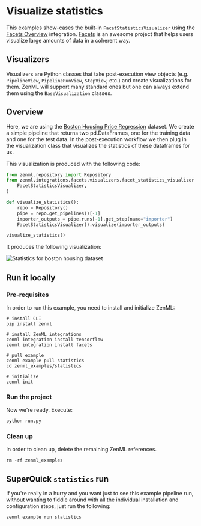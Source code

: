 # Visualize statistics
This examples show-cases the built-in `FacetStatisticsVisualizer` using the [Facets Overview](https://pypi.org/project/facets-overview/) integration.
[Facets](https://pair-code.github.io/facets/) is an awesome project that helps users visualize large amounts of 
data in a coherent way.

## Visualizers
Visualizers are Python classes that take post-execution view objects (e.g. `PipelineView`, `PipelineRunView`, 
`StepView`, etc.) and create visualizations for them. ZenML will support many standard ones but one can always 
extend them using the `BaseVisualization` classes.

## Overview
Here, we are using the [Boston Housing Price Regression](https://keras.io/api/datasets/boston_housing/) dataset. 
We create a simple pipeline that returns two pd.DataFrames, one for the training data and one for the test data. 
In the post-execution workflow we then plug in the visualization class that visualizes the statistics of these 
dataframes for us. 

This visualization is produced with the following code:

```python
from zenml.repository import Repository
from zenml.integrations.facets.visualizers.facet_statistics_visualizer import (
    FacetStatisticsVisualizer,
)

def visualize_statistics():
    repo = Repository()
    pipe = repo.get_pipelines()[-1]
    importer_outputs = pipe.runs[-1].get_step(name="importer")
    FacetStatisticsVisualizer().visualize(importer_outputs)

visualize_statistics()
```

It produces the following visualization:

![Statistics for boston housing dataset](../../docs/book/assets/statistics-boston-housing.png)



## Run it locally

### Pre-requisites
In order to run this example, you need to install and initialize ZenML:

```shell
# install CLI
pip install zenml

# install ZenML integrations
zenml integration install tensorflow
zenml integration install facets

# pull example
zenml example pull statistics
cd zenml_examples/statistics

# initialize
zenml init
```

### Run the project
Now we're ready. Execute:

```bash
python run.py
```

### Clean up
In order to clean up, delete the remaining ZenML references.

```shell
rm -rf zenml_examples
```

## SuperQuick `statistics` run

If you're really in a hurry and you want just to see this example pipeline run,
without wanting to fiddle around with all the individual installation and
configuration steps, just run the following:

```shell
zenml example run statistics
```
